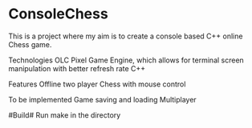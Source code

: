 # ConsoleChess

This is a project where my aim is to create a console based C++ online Chess game.

Technologies
OLC Pixel Game Engine, which allows for terminal screen manipulation with better refresh rate
C++

Features
Offline two player Chess with mouse control

To be implemented
Game saving and loading
Multiplayer

#Build#
Run make in the directory
